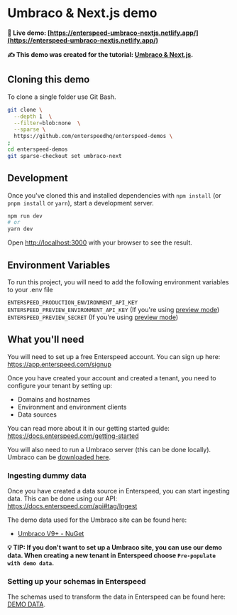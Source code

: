 # Umbraco & Next.js demo

**🔗 Live demo: [https://enterspeed-umbraco-nextjs.netlify.app/](https://enterspeed-umbraco-nextjs.netlify.app/)**

**✍ This demo was created for the tutorial: [Umbraco & Next.js](https://docs.enterspeed.com/tutorials/umbraco-nextjs/intro).**

## Cloning this demo

To clone a single folder use Git Bash.

```bash
git clone \
  --depth 1  \
  --filter=blob:none  \
  --sparse \
  https://github.com/enterspeedhq/enterspeed-demos \
;
cd enterspeed-demos
git sparse-checkout set umbraco-next
```

## Development

Once you've cloned this and installed dependencies with `npm install` (or `pnpm install` or `yarn`), start a development server.

```bash
npm run dev
# or
yarn dev
```

Open [http://localhost:3000](http://localhost:3000) with your browser to see the result.

## Environment Variables

To run this project, you will need to add the following environment variables to your .env file

`ENTERSPEED_PRODUCTION_ENVIRONMENT_API_KEY`
`ENTERSPEED_PREVIEW_ENVIRONMENT_API_KEY` (If you're using [preview mode](https://nextjs.org/docs/advanced-features/preview-mode))
`ENTERSPEED_PREVIEW_SECRET` (If you're using [preview mode](https://nextjs.org/docs/advanced-features/preview-mode))

## What you'll need

You will need to set up a free Enterspeed account. You can sign up here: https://app.enterspeed.com/signup

Once you have created your account and created a tenant, you need to configure your tenant by setting up:

- Domains and hostnames
- Environment and environment clients
- Data sources

You can read more about it in our getting started guide: https://docs.enterspeed.com/getting-started

You will also need to run a Umbraco server (this can be done locally). Umbraco can be [downloaded here](https://our.umbraco.com/download).

### Ingesting dummy data

Once you have created a data source in Enterspeed, you can start ingesting data. This can be done using our API: https://docs.enterspeed.com/api#tag/Ingest

The demo data used for the Umbraco site can be found here:

- [Umbraco V9+ - NuGet](https://www.nuget.org/packages/Enterspeed.Demos.UmbracoCms.FairyTales)

**💡 TIP: If you don't want to set up a Umbraco site, you can use our demo data. When creating a new tenant in Enterspeed choose `Pre-populate with demo data`.**

### Setting up your schemas in Enterspeed

The schemas used to transform the data in Enterspeed can be found here: [DEMO DATA](./DEMO-DATA/).
